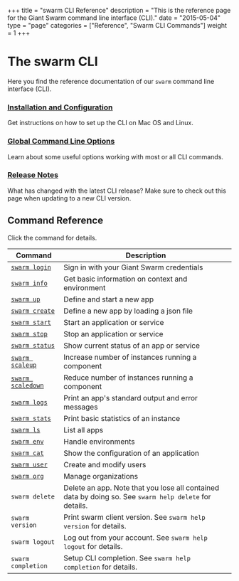 +++
title = "swarm CLI Reference"
description = "This is the reference page for the Giant Swarm command line interface (CLI)."
date = "2015-05-04"
type = "page"
categories = ["Reference", "Swarm CLI Commands"]
weight = 1
+++

# The swarm CLI

Here you find the reference documentation of our `swarm` command line interface (CLI).

### [Installation and Configuration](installation/)

Get instructions on how to set up the CLI on Mac OS and Linux.

### [Global Command Line Options](global-options/)

Learn about some useful options working with most or all CLI commands.

### [Release Notes](release-notes/)

What has changed with the latest CLI release? Make sure to check out this page when updating to a new CLI version.

## Command Reference

Click the command for details.


Command | Description
--------|---------------------
[`swarm login`](login/) | Sign in with your Giant Swarm credentials
[`swarm info`](info/) | Get basic information on context and environment
[`swarm up`](up/) | Define and start a new app
[`swarm create`](create/) | Define a new app by loading a json file
[`swarm start`](start/) | Start an application or service
[`swarm stop`](stop/) | Stop an application or service
[`swarm status`](status/) | Show current status of an app or service
[`swarm scaleup`](scaleup/) | Increase number of instances running a component
[`swarm scaledown`](scaledown/) | Reduce number of instances running a component
[`swarm logs`](logs/) | Print an app's standard output and error messages
[`swarm stats`](stats/) | Print basic statistics of an instance
[`swarm ls`](ls/) | List all apps
[`swarm env`](env/) | Handle environments
[`swarm cat`](cat/) | Show the configuration of an application
[`swarm user`](user/) | Create and modify users
[`swarm org`](org/) | Manage organizations
`swarm delete` | Delete an app. Note that you lose all contained data by doing so. See `swarm help delete` for details.
`swarm version` | Print swarm client version. See `swarm help version` for details.
`swarm logout` | Log out from your account. See `swarm help logout` for details.
`swarm completion` | Setup CLI completion. See `swarm help completion` for details.
